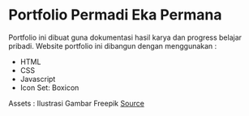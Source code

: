 # Portfolio Permadi Eka Permana

Portfolio ini dibuat guna dokumentasi hasil karya dan progress belajar pribadi.
Website portfolio ini dibangun dengan menggunakan :
- HTML
- CSS
- Javascript
- Icon Set: Boxicon

Assets :
Ilustrasi Gambar Freepik [Source](https://www.freepik.com/free-vector/code-typing-concept-illustration_9712737.htm#page=1&query=coding&position=31)
